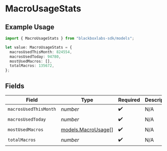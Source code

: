 # MacroUsageStats

## Example Usage

```typescript
import { MacroUsageStats } from "blackboxlabs-sdk/models";

let value: MacroUsageStats = {
  macrosUsedThisMonth: 824554,
  macrosUsedToday: 94780,
  mostUsedMacros: [],
  totalMacros: 135672,
};
```

## Fields

| Field                                          | Type                                           | Required                                       | Description                                    |
| ---------------------------------------------- | ---------------------------------------------- | ---------------------------------------------- | ---------------------------------------------- |
| `macrosUsedThisMonth`                          | *number*                                       | :heavy_check_mark:                             | N/A                                            |
| `macrosUsedToday`                              | *number*                                       | :heavy_check_mark:                             | N/A                                            |
| `mostUsedMacros`                               | [models.MacroUsage](../models/macrousage.md)[] | :heavy_check_mark:                             | N/A                                            |
| `totalMacros`                                  | *number*                                       | :heavy_check_mark:                             | N/A                                            |